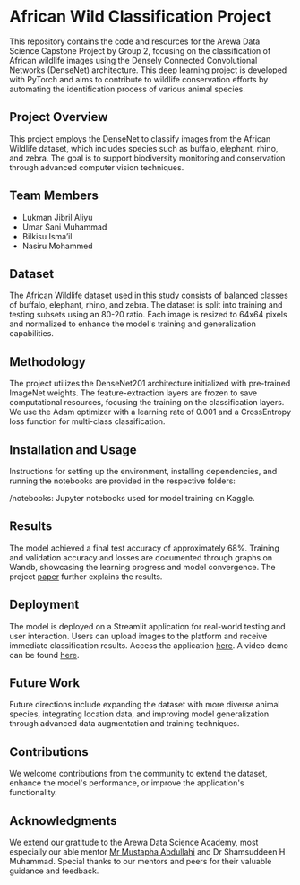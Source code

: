 # African Wild Classification Project

This repository contains the code and resources for the Arewa Data Science Capstone Project by Group 2, focusing on the classification of African wildlife images using the Densely Connected Convolutional Networks (DenseNet) architecture. This deep learning project is developed with PyTorch and aims to contribute to wildlife conservation efforts by automating the identification process of various animal species.

## Project Overview

This project employs the DenseNet to classify images from the African Wildlife dataset, which includes species such as buffalo, elephant, rhino, and zebra. The goal is to support biodiversity monitoring and conservation through advanced computer vision techniques.

## **Team Members**

- Lukman Jibril Aliyu
- Umar Sani Muhammad
- Bilkisu Isma’il
- Nasiru Mohammed

## Dataset

The [African Wildlife dataset](https://www.kaggle.com/datasets/biancaferreira/african-wildlife) used in this study consists of balanced classes of buffalo, elephant, rhino, and zebra. The dataset is split into training and testing subsets using an 80-20 ratio. Each image is resized to 64x64 pixels and normalized to enhance the model's training and generalization capabilities.

## Methodology

The project utilizes the DenseNet201 architecture initialized with pre-trained ImageNet weights. The feature-extraction layers are frozen to save computational resources, focusing the training on the classification layers. We use the Adam optimizer with a learning rate of 0.001 and a CrossEntropy loss function for multi-class classification.

## Installation and Usage

Instructions for setting up the environment, installing dependencies, and running the notebooks are provided in the respective folders:

/notebooks: Jupyter notebooks used for model training on Kaggle.

## Results

The model achieved a final test accuracy of approximately 68%. Training and validation accuracy and losses are documented through graphs on Wandb, showcasing the learning progress and model convergence. The project [paper](https://github.com/lukmanaj/wildlifeclassify/blob/main/project_paper.pdf) further explains the results.

## Deployment

The model is deployed on a Streamlit application for real-world testing and user interaction. Users can upload images to the platform and receive immediate classification results. Access the application [here](https://afriwildlifeclassify.streamlit.app/). A video demo can be found [here](https://youtu.be/Mp5iStr_wzs?si=0CMjfRQRHo72BVKy).

## Future Work

Future directions include expanding the dataset with more diverse animal species, integrating location data, and improving model generalization through advanced data augmentation and training techniques.

## Contributions

We welcome contributions from the community to extend the dataset, enhance the model's performance, or improve the application's functionality.

## Acknowledgments

We extend our gratitude to the Arewa Data Science Academy, most especially our able mentor [Mr Mustapha Abdullahi](https://github.com/mustious) and Dr Shamsuddeen H Muhammad. Special thanks to our mentors and peers for their valuable guidance and feedback.
